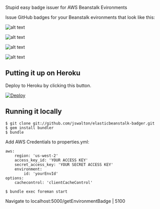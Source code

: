 Stupid easy badge issuer for AWS Beanstalk Evironments 

Issue GitHub badges for your Beanstalk evironments that look like this:

![alt text](http://img.shields.io/badge/Your%20Beanstalk%20Environment-Ready_Version_0.0-brightgreen.svg)

![alt text](http://img.shields.io/badge/Your%20Beanstalk%20Environment-Updating_Version_0.0-lightgrey.svg)

![alt text](http://img.shields.io/badge/Your%20Beanstalk%20Environment-Ready_Version_0.0-yellow.svg)

![alt text](http://img.shields.io/badge/Your%20Beanstalk%20Environment-Terminated_Version_0.0-red.svg)

## Putting it up on Heroku

Deploy to Heroku by clicking this button.

[![Deploy](https://www.herokucdn.com/deploy/button.png)](https://heroku.com/deploy)

## Running it locally

```
$ git clone git://github.com/jswalton/elasticbeanstalk-badger.git
$ gem install bundler
$ bundle
```

Add AWS Credentials to properties.yml:
```
aws:
	region: 'us-west-2'
	access_key_id: 'YOUR ACCESS KEY'
  	secret_access_key: 'YOUR SECRET ACCESS KEY'
	environment:
		id: 'yourEnvId'
options:
	cachecontrol: 'clientCacheControl'
```

```
$ bundle exec foreman start
```

Navigate to localhost:5000/getEnvironmentBadge | 5100

